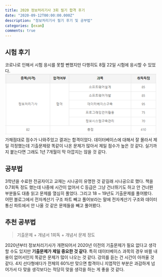 ```yaml
---
title: 2020 정보처리기사 3회 필기 합격 후기
date: "2020-09-12T00:00:00.000Z"
description: "정보처리기사 필기 후기 및 공부법"
categories: [exam]
comments: true
---
```



## 시험 후기

코로나로 인해서 시험 응시를 못할 뻔했지만 다행히도 8월 22일 시험에 응시할 수 있었다.
![score](/media/exam/score.PNG)  
가채점대로 점수가 나와주었고 결과는 합격이었다. 데이터베이스에 대해서 잘 몰라서 제일 걱정했는데 기출문제랑 똑같이 나온 문제가 많아서 제일 점수가 높은 것 같다. 실기까지 붙는다면 그래도 1년 7개월이 막 아깝지는 않을 것 같다. 

## 공부법

3학년을 수료한 전공자이고 교재는 시나공이 유명한 것 같길래 시나공으로 했다.
책을 0.7회독 정도 했는데 나중에 시간이 없어서 C 등급은 그냥 건너뛰기도 하고 안 건너뛴 부분들도 대충 읽고 문제를 열심히 풀었다. 그리고 18 ~ 19년도 기출문제를 풀어봤다. 어떤 블로그에서 전자계산기 구조 파트 빼고 풀어보라는 말에 전자계산기 구조와 데이터 통신 파트에서 안 나올 것 같은 문제들을 빼고 풀어봤다.

## 추천 공부법

> 기출문제 + 개념서 1회독 + 개념서 문제 정도

2020년부터 정보처리기사가 개편되어서 2020년 이전의 기출문제가 필요 없다고 생각할 수도 있지만 **기출문제가 제일 중요한 것 같다**. 특히 데이터베이스 과목의 경우 바뀔 내용이 없어서인지 똑같은 문제가 많이 나오는 것 같다.
강의를 듣는 건 시간이 아까울 것 같다. 4지 선다형에다가 전체의 60%만 맞으면 합격이니 지엽적인 부분은 과감하게 넘어가서 다 맞을 생각보다는 적당히 맞을 생각을 하는 게 좋을 것 같다.
